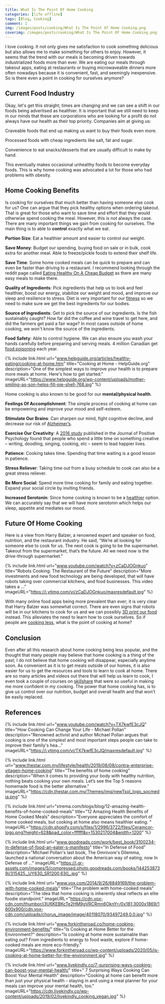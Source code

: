 ```yaml
---
title: What Is The Point Of Home Cooking
categories: [life offline]
tags: [Blog, Cooking]
comment: 1
img: /images/posts/cooking/What Is The Point Of Home Cooking.png
coverimg: /images/posts/cooking/What Is The Point Of Home Cooking.png
---
```


I love cooking. It not only gives me satisfaction to cook something delicious but also allows me to make something for others to enjoy. However, it seems that the trend with our meals is becoming driven towards industrialized foods more than ever. We are eating our meals through takeout apps, eating at restaurants or buying microwaveable dinners more often nowadays because it is convenient, fast, and seemingly inexpensive. So is there even a point in cooking for ourselves anymore?

## Current Food Industry

Okay, let's get this straight; times are changing and we can see a shift in our foods being advertised as healthier. It is important that we still need to keep in our minds that these are corporations who are looking for a profit do not always have our health as their top priority. Companies aim at giving us:

Craveable foods that end up making us want to buy their foods even more.

Processed foods with cheap ingredients like salt, fat and sugar.

Convenience to eat snacks/desserts that are usually difficult to make by hand.

This eventually makes occasional unhealthy foods to become everyday foods. This is why home cooking was advocated a lot for those who had problems with obesity.

## Home Cooking Benefits

Is cooking for ourselves that much better than having someone else cook for us? One can argue that they pick healthy options when ordering takeout. That is great for those who want to save time and effort that they would otherwise spend cooking the meal. However, this is not always the case. There are many important things we gain from cooking for ourselves. The main thing is to able to **control** exactly what we eat.

**Portion Size**:
Eat a healthier amount and easier to control our weight.

**Save Money**: 
Budget our spending, buying food on sale or in bulk, cook extra for another meal. Able to freeze/pickle foods to extend their shelf life.

**Save Time**:
Some home cooked meals can be quick to prepare and can even be faster than driving to a restaurant. I recommend looking through the reddit page called <a href="https://www.reddit.com/r/EatCheapAndHealthy/" target="_blank">Eating Healthy On A Cheap Budget</a> as there are many easy meals to make there.

**Quality of Ingredients**:
Pick ingredients that help us to look and feel healthier, boost our energy, stabilize our weight and mood, and improve our sleep and resilience to stress. Diet is very important for our <a href="https://thefitness.wiki/improving-your-diet/" target="_blank">fitness</a> so we need to make sure we get the best ingredients for our bodies.

**Source of Ingredients**: Get to pick the source of our ingredients. Is the fish sustainably caught? How far did the coffee and wine travel to get here, and did the farmers get paid a fair wage? In most cases outside of home cooking, we won't know the source of the ingredients.

**Food Safety**: Able to control hygiene. We can also ensure you wash your hands carefully before preparing and serving meals. 4 million Canadian get <a href="https://www.canada.ca/en/health-canada/services/food-nutrition/food-safety/food-related-illnesses.html" target="_blank">food poisoning</a> each year.

{% 
include link.html 
url="www.helpguide.org/articles/healthy-eating/cooking-at-home.htm" 
title="Cooking at Home - HelpGuide.org" 
description="One of the simplest ways to improve your health is to prepare more meals at home. Here's how to get started." 
imageURL="https://www.helpguide.org/wp-content/uploads/mother-smiling-as-son-helps-fill-pie-shell-768.jpg" 
%}


Home cooking is also known to be good for our **mental/physical health**.


**Feelings Of Accomplishment**: 
The simple process of cooking at home can be empowering and improve your mood and self-esteem.

**Stimulate Our Brains**: 
Can sharpen our mind, fight cognitive decline, and decrease our risk of <a href="https://www.brainandlife.org/articles/after-a-diagnosis-of-alzheimers-disease-a-renowned-cookbook-author/" target="_blank">Alzheimer’s</a>.

**Exercise Our Creativity**: 
A <a href="https://www.tandfonline.com/doi/abs/10.1080/17439760.2016.1257049" target="_blank">2016 study</a> published in the Journal of Positive Psychology found that people who spend a little time on something creative – writing, doodling, singing, cooking, etc – seem to lead happier lives.

**Patience**: 
Cooking takes time. Spending that time waiting is a good lesson in patience.

**Stress Reliever**: 
Taking time out from a busy schedule to cook can also be a great stress reliever.

**Be More Social**: 
Spend more time cooking for family and eating together. Expand your social circle by inviting friends.

**Increased Serotonin**:
Since home cooking is known to be a <a href="https://www.health.harvard.edu/blog/home-cooking-good-for-your-health-2018081514449" target="_blank">healthier</a> option. We can accurately say that we will have more serotonin which helps our sleep, appetite and mediates our mood.

## Future Of Home Cooking

Here is a view from Harry Balzer, a renowned expert and speaker on food, nutrition, and the restaurant industry. He said, “We’re all looking for someone else to cook for us. The next cook is going to be the supermarket. Takeout from the supermarket, that’s the future. All we need now is the drive-through supermarket."

{% 
include link.html 
url="www.youtube.com/watch?v=zCaDJOGnkuo" 
title="Robots Cooking: The Restaurant of the Future" 
description="More investments and new food technology are being developed, that will have robots taking over commercial kitchens, and food businesses. This video takes a ..." 
imageURL="https://i.ytimg.com/vi/zCaDJOGnkuo/maxresdefault.jpg" 
%}

With many online food apps being more prevalent than ever; it is very clear that Harry Balzer was somewhat correct. There are even signs that robots will be in our kitchens to cook for us and we can possibly <a href="https://foundry4.com/why-3d-printed-food-is-the-future" target="_blank">3D print our food</a> instead. This alleviates the need to learn how to cook ourselves. So if people are <a href="https://www.washingtonpost.com/news/wonk/wp/2015/03/05/the-slow-death-of-the-home-cooked-meal/" target="_blank">cooking less</a>, what is the point of cooking at home?

## Conclusion

Even after all this research about home cooking being less popular, and the thought that many people may believe that home cooking is a thing of the past; I do not believe that home cooking will disappear, especially anytime soon. As convenient as it is to get meals outside of our homes, it is also easier for us to get the resources and tools to learn to cook at home. There are so many articles and videos out there that will help us learn to cook, I even took a couple of courses on <a href="https://www.skillshare.com/classes/Think-Like-a-Chef-A-Beginners-Guide-to-Cooking-with-Confidence/1814478058/projects" target="_blank">skillshare</a> that were so useful in making me more confident in my cooking. The power that home cooking has, is to give us control over our nutrition, budget and overall health and that won't be easily replaced.

## References

{% 
include link.html 
url="www.youtube.com/watch?v=TX7kwfE3cJQ" 
title="How Cooking Can Change Your Life - Michael Pollan" 
description="Renowned activist and author Michael Pollan argues that cooking is one of the simplest and most important steps people can take to improve their family's hea..." 
imageURL="https://i.ytimg.com/vi/TX7kwfE3cJQ/maxresdefault.jpg" 
%}

{% 
include link.html 
url="www.thestar.com.my/lifestyle/health/2019/08/08/contra-enterprise-vitagen-home-cooking" 
title="The benefits of home cooking" 
description="When it comes to providing your body with healthy nutrition, nothing beats cooking your own meals. Let’s see the Top 5 reasons homemade food is the better alternative." 
imageURL="https://cdn.thestar.com.my/Themes/img/newTsol_logo_socmedia.png" 
%}

{% 
include link.html 
url="xtrema.com/blogs/blog/12-amazing-health-benefits-of-home-cooked-meals" 
title="12 Amazing Health Benefits of Home Cooked Meals" 
description="Everyone appreciates the comfort of home cooked meals, but cooking at home also means healthier eating. " 
imageURL="https://cdn.shopify.com/s/files/1/2996/3722/files/Ceramcor-logo.png?height=628&pad_color=ffffff&v=1530217004&width=1200" 
%}

{% 
include link.html 
url="www.goodreads.com/work/best_book/3100234-in-defense-of-food-an-eater-s-manifesto" 
title="In Defense of Food" 
description="Michael Pollan's last book, The Omnivore's Dilemma, launched a national conversation about the American way of eating; now In Defense of ..." 
imageURL="https://i.gr-assets.com/images/S/compressed.photo.goodreads.com/books/1442538739i/315425._UY630_SR1200,630_.jpg" 
%}

{% 
include link.html 
url="www.vox.com/2014/9/26/6849169/the-problem-with-home-cooked-meals" 
title="The problem with home-cooked meals" 
description="The idea that home cooking is inherently ideal reflects an elite foodie standpoint." 
imageURL="https://cdn.vox-cdn.com/thumbor/i3U6KEBKcTe2HM9gVRCRmn6OknY=/0x181:3000x1869/1600x900/cdn.vox-cdn.com/uploads/chorus_image/image/40118070/93497249.0.0.jpg" 
%}

{% 
include link.html 
url="www.forkintheroad.co/home-cooking-environment-benefits/" 
title="Is Cooking at Home Better for the Environment?" 
description="Is cooking at home more sustainable than eating out? From ingredients to energy to food waste, explore if home-cooked meals are more eco-friendly." 
imageURL="https://www.forkintheroad.co/wp-content/uploads/2020/05/is-cooking-at-home-better-for-the-environment.jpg" 
%}

{% 
include link.html 
url="www.livekindly.co/7-surprising-ways-cooking-can-boost-your-mental-health/" 
title="	7 Surprising Ways Cooking Can Boost Your Mental Health" 
description="Cooking at home can benefit more than just your physical health - staying in and using a meal planner for your meals can improve your mental health, too." 
imageURL="https://cdn.livekindly.co/wp-content/uploads/2019/02/livekindly_cooking_vegan.jpg" 
%}